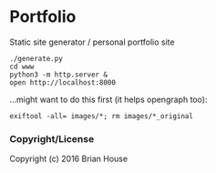 # Portfolio

Static site generator / personal portfolio site

    ./generate.py
    cd www
    python3 -m http.server &
    open http://localhost:8000

...might want to do this first (it helps opengraph too):

    exiftool -all= images/*; rm images/*_original

### Copyright/License

Copyright (c) 2016 Brian House
